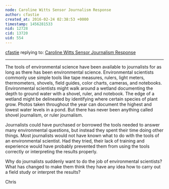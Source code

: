 ```yaml
---
node: Caroline Witts Sensor Journalism Response
author: cfastie
created_at: 2016-02-24 02:38:53 +0000
timestamp: 1456281533
nid: 12728
cid: 13720
uid: 554
---
```




[cfastie](../profile/cfastie) replying to: [Caroline Witts Sensor Journalism Response](../notes/cwitts20/02-24-2016/caroline-witts-sensor-journalism-response)

----
The tools of environmental science have been available to journalists for as long as there has been environmental science. Environmental scientists commonly use simple tools like tape measures, rulers, light meters, thermometers, shovels, field guides, color charts, cameras, and notebooks. Environmental scientists might walk around a wetland documenting the depth to ground water with a shovel, ruler, and notebook. The edge of a wetland might be delineated by identifying where certain species of plant grow. Photos taken throughout the year can document the highest and lowest water levels in a pond. But there has never been anything called shovel journalism, or ruler journalism.

Journalists could have purchased or borrowed the tools needed to answer many environmental questions, but instead they spent their time doing other things. Most journalists would not have known what to do with the tools of an environmental scientist. Had they tried, their lack of training and experience would have probably prevented them from using the tools correctly or interpreting the results properly. 

Why do journalists suddenly want to do the job of environmental scientists? What has changed to make them think they have any idea how to carry out a field study or interpret the results? 

Chris
